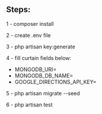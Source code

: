 ## Steps:

1 - composer install

2 - create .env file

3 - php artisan key:generate

4 - fill curtain fields below:

 - MONGODB_URI=
 - MONGODB_DB_NAME=
 - GOOGLE_DIRECTIONS_API_KEY=

5 - php artisan migrate --seed

6 - php artisan test
